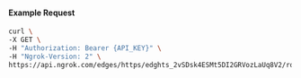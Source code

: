 <!-- Code generated for API Clients. DO NOT EDIT. -->

#### Example Request

```bash
curl \
-X GET \
-H "Authorization: Bearer {API_KEY}" \
-H "Ngrok-Version: 2" \
https://api.ngrok.com/edges/https/edghts_2vSDsk4ESMt5DI2GRVozLaUq8V2/routes/edghtsrt_2vSDspECP2ap0Oxm3vLXyoX54ee/response_headers
```
